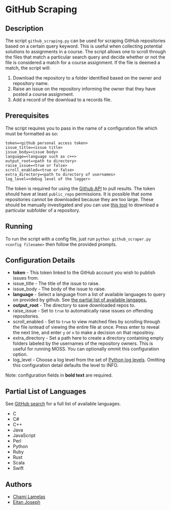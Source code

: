 # GitHub Scraping 

## Description

The script `github_scraping.py` can be used for scraping GitHub repositories based on a certain query keyword. This is useful when collecting potential solutions to assignments in a course. The script allows one to scroll through the files that match a particular search query and decide whether or not the file is considered a match for a course assignment. If the file is deemed a match, the script will: 

1. Download the repository to a folder identified based on the owner and repository name.
2. Raise an issue on the repository informing the owner that they have posted a course assignment.
3. Add a record of the download to a records file. 

## Prerequisites

The script requires you to pass in the name of a configuration file which must be formatted as so: 

```
token=<github personal access token> 
issue_title=<issue title>
issue_body=<issue body> 
language=<language such as c++>
output_root=<path to directory> 
raise_issue=<true or false> 
scroll_enabled=<true or false>
extra_directory=<path to directory of usernames>
log_level=<debug level of the logger>
```

The token is required for using the [Github API](https://docs.github.com/en/rest/search#search-code) to pull results. The token should have at least `public_repo` permissions. It is possible that some repositories cannot be downloaded because they are too large. These should be manually investigated and you can use [this tool](https://download-directory.github.io/) to download a particular subfolder of a repository. 

## Running

To run the script with a config file, just run `python github_scraper.py <config filename>` then follow the provided prompts. 

## Configuration Details
- **token** - This token linked to the GitHub account you wish to publish issues from.
- issue_title - The title of the issue to raise.
- issue_body - The body of the issue to raise.
- **language** - Select a language from a list of available languages to query on provided by github. See [the partial list of available langages.](#partial-list-of-languages)
- **output_root** - The directory to save downloaded repos to.
- raise_issue - Set to `true` to automatically raise issues on offending repositories.
- scroll_enabled - Set to `true` to view matched files by scrolling through the file isntead of viewing the entire file at once. Press enter to reveal the next line, and enter `y` or `n` to make a decision on that repositroy.
- extra_directory - Set a path here to create a directory containing empty folders labeled by the usernames of the repository owners. This is useful for running MOSS. You can optionally ommit this configuration option.
- log_level - Choose a log level from the set of [Python log levels](https://docs.python.org/3/library/logging.html#logging-levels). Omitting this configuration detail defaults the level to INFO.

Note: configuration fields in **bold text** are required.

## Partial List of Languages
See [GitHub search](https://github.com/search/advanced?q=Sample&type=Repositories) for a full list of available languages.
- C
- C#
- C++
- Java
- JavaScript
- Perl
- Python
- Ruby
- Rust
- Scala
- Swift

## Authors

* [Chami Lamelas](https://github.com/ChamiLamelas)
* [Eitan Joseph](https://github.com/EitanJoseph)

